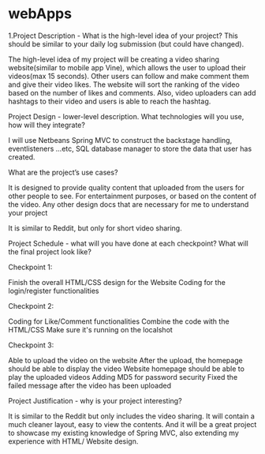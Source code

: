 # webApps
1.Project Description - What is the high-level idea of your project? This should be similar to your daily log submission (but could have changed).

The high-level idea of my project will be creating a video sharing website(similar to mobile app Vine), which allows the user to upload their videos(max 15 seconds). Other users can follow and make comment them and give their video likes. The website will sort the ranking of the video based on the number of likes and comments. Also, video uploaders can add hashtags to their video and users is able to reach the hashtag.

Project Design - lower-level description. What technologies will you use, how will they integrate?

I will use Netbeans Spring MVC to construct the backstage handling, eventlisteners ...etc, SQL database manager to store the data that user has created.

What are the project’s use cases?

It is designed to provide quality content that uploaded from the users for other people to see. For entertainment purposes, or based on the content of the video.
Any other design docs that are necessary for me to understand your project

It is similar to Reddit, but only for short video sharing.

Project Schedule - what will you have done at each checkpoint? What will the final project look like?

Checkpoint 1:

Finish the overall HTML/CSS design for the Website
Coding for the login/register functionalities

Checkpoint 2:

Coding for Like/Comment functionalities
Combine the code with the HTML/CSS
Make sure it's running on the localshot

Checkpoint 3:

Able to upload the video on the website
After the upload, the homepage should be able to display the video
Website homepage should be able to play the uploaded videos
Adding MD5 for password security
Fixed the failed message after the video has been uploaded



Project Justification - why is your project interesting?

It is similar to the Reddit but only includes the video sharing. It will contain a much cleaner layout, easy to view the contents. And it will be a great project to showcase my existing knowledge of Spring MVC, also extending my experience with HTML/ Website design.
